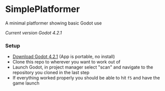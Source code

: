 # SimplePlatformer
A minimal platformer showing basic Godot use

*Current version Godot 4.2.1*

### Setup

* [Download Godot 4.2.1](https://godotengine.org/download/archive/) (App is portable, no install)
* Clone this repo to wherever you want to work out of
* Launch Godot, in project manager select "scan" and navigate to the repository you cloned in the last step
* If everything worked properly you should be able to hit `f5` and have the game launch
